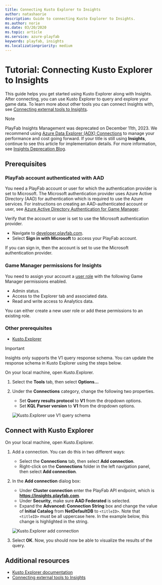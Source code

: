 ```yaml
---
title: Connecting Kusto Explorer to Insights
author: natashaorie
description: Guide to connecting Kusto Explorer to Insights. 
ms.author: norie
ms.date: 03/20/2020    
ms.topic: article
ms.service: azure-playfab
keywords: playfab, insights
ms.localizationpriority: medium
---
```


# Tutorial: Connecting Kusto Explorer to Insights

This guide helps you get started using Kusto Explorer along with Insights. After connecting, you can use Kusto Explorer to query and explore your game data. To learn more about other tools you can connect Insights with, see [Connecting external tools to Insights](index.md).

> [!NOTE]
> PlayFab Insights Management was deprecated on December 11th, 2023. We recommend using [Azure Data Explorer (ADX) Connections](../../export-data/data-connection-adx.md) to manage your performance and cost going forward. If your title is still using **Insights**, continue to see this article for implementation details. For more information, see [Insights Deprecation Blog](https://developer.microsoft.com/en-us/games/articles/2023/09/playfab-insights-management-to-be-deprecated-starting-december-11/).

## Prerequisites

### PlayFab account authenticated with AAD

You need a PlayFab account or user for which the authentication provider is set to Microsoft. The Microsoft authentication provider uses Azure Active Directory (AAD) for authentication which is required to use the Azure services. For instructions on creating an AAD-authenticated account or user, see [Azure Active Directory Authentication for Game Manager](../../../features/authentication/aad-authentication/index.md).

Verify that the account or user is set to use the Microsoft authentication provider.

* Navigate to [developer.playfab.com](https://developer.playfab.com).
* Select **Sign in with Microsoft** to access your PlayFab account.

If you can sign in, then the account is set to use the Microsoft authentication provider.

### Game Manager permissions for Insights

You need to assign your account a [user role](/gaming/playfab/gamemanager/playfab-user-roles) with the following Game Manager permissions enabled.

* Admin status.
* Access to the Explorer tab and associated data.
* Read and write access to Analytics data.

You can either create a new user role or add these permissions to an existing role.

### Other prerequisites

* [Kusto.Explorer](/azure/data-explorer/kusto/tools/kusto-explorer)

> [!IMPORTANT]
> Insights only supports the V1 query response schema. You can update the response schema in Kusto Explorer using the steps below.
>

On your local machine, open Kusto.Explorer.

1. Select the **Tools** tab, then select **Options...**
1. Under the **Connections** category, change the following two properties.
   * Set **Query results protocol** to **V1** from the dropdown options.
   * Set **KQL Parser version** to **V1** from the dropdown options.

   ![Kusto.Explorer use V1 query schema](media/kusto-explorer-settings-v1.png)
## Connect with Kusto Explorer

On your local machine, open Kusto.Explorer.

1. Add a connection. You can do this in two different ways:
   * Select the **Connections** tab, then select **Add connection**.
   * Right-click on the **Connections** folder in the left navigation panel, then select **Add connection**.

2. In the **Add connection** dialog box:
   * Under **Cluster connection** enter the PlayFab API endpoint, which is **https://insights.playfab.com**.
   * Under **Security**, make sure **AAD Federated** is selected.
   * Expand the **Advanced: Connection String** box and change the value of **Initial Catalog** from **NetDefaultDB** to `<titleID>`. Note that `<titleID>` must be all uppercase here. In the example below, this change is highlighted in the string.
  
   ![Kusto.Explorer add connection](media/kusto-explorer.png)

3. Select **OK**. Now, you should now be able to visualize the results of the query.

## Additional resources

* [Kusto Explorer documentation](/azure/kusto/tools/kusto-explorer)
* [Connecting external tools to Insights](index.md)
